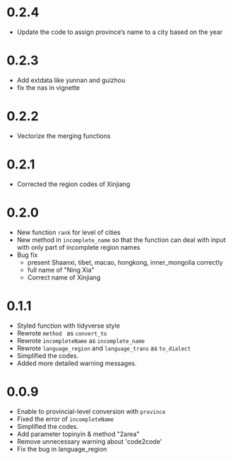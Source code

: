 # 0.2.4
- Update the code to assign province‘s name to a city based on the year
# 0.2.3

- Add extdata like yunnan and guizhou
- fix the nas in vignette

# 0.2.2

- Vectorize the merging functions

# 0.2.1

- Corrected the region codes of Xinjiang

# 0.2.0

- New function `rank` for level of cities
- New method in `incomplete_name` so that the function can deal with input with only part of incomplete region names
- Bug fix
  - present Shaanxi, tibet, macao, hongkong, inner_mongolia correctly
  - full name of "Ning Xia"
  - Correct name of Xinjiang

# 0.1.1

+ Styled function with tidyverse style
+ Rewrote `method ` as `convert_to`
+ Rewrote `incompleteName` as `incomplete_name`
+ Rewrote `language_region` and `language_trans`  as `to_dialect`
+ Simplified the codes.
+ Added more detailed warning messages.

# 0.0.9

+ Enable to provincial-level conversion with `province`
+ Fixed the error of `incompleteName`
+ Simplified the codes.
+ Add parameter topinyin & method "2area"
+ Remove unnecessary warning about 'code2code'
+ Fix the bug in language_region
